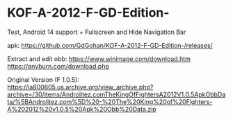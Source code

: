 # KOF-A-2012-F-GD-Edition-
Test, Android 14 support + Fullscreen and Hide Navigation Bar

apk:
https://github.com/GdGohan/KOF-A-2012-F-GD-Edition-/releases/

Extract and edit obb:
https://www.winimage.com/download.htm
https://anyburn.com/download.php

Original Version (F 1.0.5): https://ia800605.us.archive.org/view_archive.php?archive=/30/items/Androlitez.comTheKingOfFightersA2012V1.0.5ApkObbData/%5BAndrolitez.com%5D%20-%20The%20King%20of%20Fighters-A%202012%20v1.0.5%20Apk%20Obb%20Data.zip
